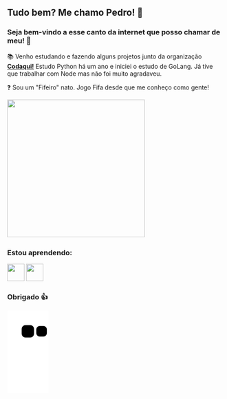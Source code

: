 ## Tudo bem? Me chamo Pedro! 🐲
### Seja bem-vindo a esse canto da internet que posso chamar de meu! 👋

📚 Venho estudando e fazendo alguns projetos junto da organização [**Codaqui!**](https://github.com/codaqui) Estudo Python há um ano e iniciei o estudo de GoLang. Já tive que trabalhar com Node mas não foi muito agradaveu.

❓ Sou um "Fifeiro" nato. Jogo Fifa desde que me conheço como gente!

   <img src="https://cdnb.artstation.com/p/assets/images/images/042/057/817/original/maddie_creates-icon.gif?1633459850" width="320" height="320"/>

### Estou aprendendo:

<img src="https://cdn.jsdelivr.net/gh/devicons/devicon/icons/go/go-original-wordmark.svg" width="40" height="40"/>       <img src="https://cdn.jsdelivr.net/gh/devicons/devicon/icons/python/python-plain.svg" width="40" height="40"/>


### **Obrigado 👍**

![Snake animation](https://github.com/pedrocvaranda/pedrocvaranda/blob/output/github-contribution-grid-snake.svg)
